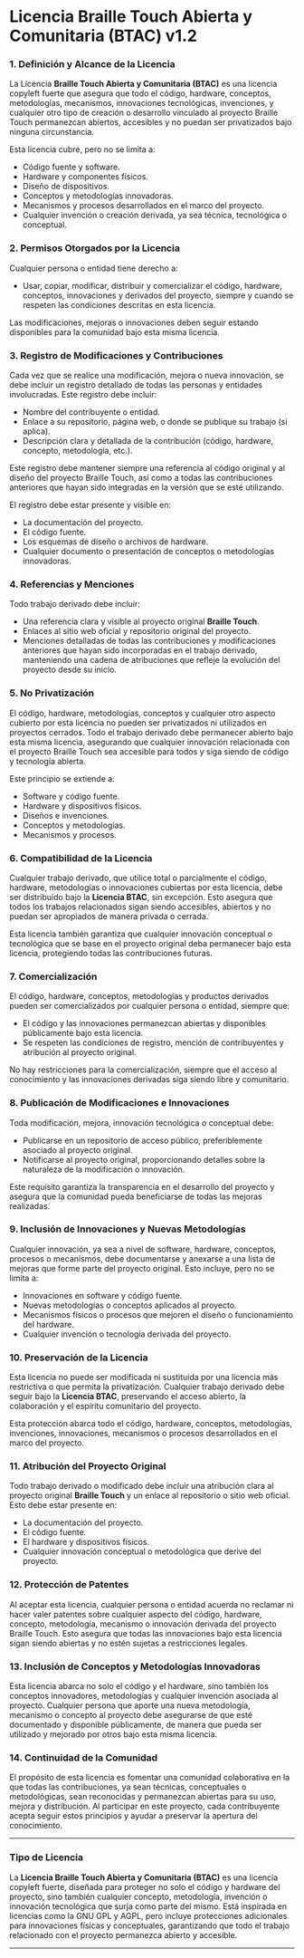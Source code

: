 
# Licencia Braille Touch Abierta y Comunitaria (BTAC) v1.2

### 1. Definición y Alcance de la Licencia
La Licencia **Braille Touch Abierta y Comunitaria (BTAC)** es una licencia copyleft fuerte que asegura que todo el código, hardware, conceptos, metodologías, mecanismos, innovaciones tecnológicas, invenciones, y cualquier otro tipo de creación o desarrollo vinculado al proyecto Braille Touch permanezcan abiertos, accesibles y no puedan ser privatizados bajo ninguna circunstancia.

Esta licencia cubre, pero no se limita a:

- Código fuente y software.
- Hardware y componentes físicos.
- Diseño de dispositivos.
- Conceptos y metodologías innovadoras.
- Mecanismos y procesos desarrollados en el marco del proyecto.
- Cualquier invención o creación derivada, ya sea técnica, tecnológica o conceptual.

### 2. Permisos Otorgados por la Licencia
Cualquier persona o entidad tiene derecho a:
- Usar, copiar, modificar, distribuir y comercializar el código, hardware, conceptos, innovaciones y derivados del proyecto, siempre y cuando se respeten las condiciones descritas en esta licencia.
  
Las modificaciones, mejoras o innovaciones deben seguir estando disponibles para la comunidad bajo esta misma licencia.

### 3. Registro de Modificaciones y Contribuciones
Cada vez que se realice una modificación, mejora o nueva innovación, se debe incluir un registro detallado de todas las personas y entidades involucradas. Este registro debe incluir:
- Nombre del contribuyente o entidad.
- Enlace a su repositorio, página web, o donde se publique su trabajo (si aplica).
- Descripción clara y detallada de la contribución (código, hardware, concepto, metodología, etc.).

Este registro debe mantener siempre una referencia al código original y al diseño del proyecto Braille Touch, así como a todas las contribuciones anteriores que hayan sido integradas en la versión que se esté utilizando.

El registro debe estar presente y visible en:
- La documentación del proyecto.
- El código fuente.
- Los esquemas de diseño o archivos de hardware.
- Cualquier documento o presentación de conceptos o metodologías innovadoras.

### 4. Referencias y Menciones
Todo trabajo derivado debe incluir:
- Una referencia clara y visible al proyecto original **Braille Touch**.
- Enlaces al sitio web oficial y repositorio original del proyecto.
- Menciones detalladas de todas las contribuciones y modificaciones anteriores que hayan sido incorporadas en el trabajo derivado, manteniendo una cadena de atribuciones que refleje la evolución del proyecto desde su inicio.

### 5. No Privatización
El código, hardware, metodologías, conceptos y cualquier otro aspecto cubierto por esta licencia no pueden ser privatizados ni utilizados en proyectos cerrados. Todo el trabajo derivado debe permanecer abierto bajo esta misma licencia, asegurando que cualquier innovación relacionada con el proyecto Braille Touch sea accesible para todos y siga siendo de código y tecnología abierta.

Este principio se extiende a:
- Software y código fuente.
- Hardware y dispositivos físicos.
- Diseños e invenciones.
- Conceptos y metodologías.
- Mecanismos y procesos.

### 6. Compatibilidad de la Licencia
Cualquier trabajo derivado, que utilice total o parcialmente el código, hardware, metodologías o innovaciones cubiertas por esta licencia, debe ser distribuido bajo la **Licencia BTAC**, sin excepción. Esto asegura que todos los trabajos relacionados sigan siendo accesibles, abiertos y no puedan ser apropiados de manera privada o cerrada.

Esta licencia también garantiza que cualquier innovación conceptual o tecnológica que se base en el proyecto original deba permanecer bajo esta licencia, protegiendo todas las contribuciones futuras.

### 7. Comercialización
El código, hardware, conceptos, metodologías y productos derivados pueden ser comercializados por cualquier persona o entidad, siempre que:
- El código y las innovaciones permanezcan abiertas y disponibles públicamente bajo esta licencia.
- Se respeten las condiciones de registro, mención de contribuyentes y atribución al proyecto original.

No hay restricciones para la comercialización, siempre que el acceso al conocimiento y las innovaciones derivadas siga siendo libre y comunitario.

### 8. Publicación de Modificaciones e Innovaciones
Toda modificación, mejora, innovación tecnológica o conceptual debe:
- Publicarse en un repositorio de acceso público, preferiblemente asociado al proyecto original.
- Notificarse al proyecto original, proporcionando detalles sobre la naturaleza de la modificación o innovación.
  
Este requisito garantiza la transparencia en el desarrollo del proyecto y asegura que la comunidad pueda beneficiarse de todas las mejoras realizadas.

### 9. Inclusión de Innovaciones y Nuevas Metodologías
Cualquier innovación, ya sea a nivel de software, hardware, conceptos, procesos o mecanismos, debe documentarse y anexarse a una lista de mejoras que forme parte del proyecto original. Esto incluye, pero no se limita a:
- Innovaciones en software y código fuente.
- Nuevas metodologías o conceptos aplicados al proyecto.
- Mecanismos físicos o procesos que mejoren el diseño o funcionamiento del hardware.
- Cualquier invención o tecnología derivada del proyecto.

### 10. Preservación de la Licencia
Esta licencia no puede ser modificada ni sustituida por una licencia más restrictiva o que permita la privatización. Cualquier trabajo derivado debe seguir bajo la **Licencia BTAC**, preservando el acceso abierto, la colaboración y el espíritu comunitario del proyecto.

Esta protección abarca todo el código, hardware, conceptos, metodologías, invenciones, innovaciones, mecanismos o procesos desarrollados en el marco del proyecto.

### 11. Atribución del Proyecto Original
Todo trabajo derivado o modificado debe incluir una atribución clara al proyecto original **Braille Touch** y un enlace al repositorio o sitio web oficial. Esto debe estar presente en:
- La documentación del proyecto.
- El código fuente.
- El hardware y dispositivos físicos.
- Cualquier innovación conceptual o metodológica que derive del proyecto.

### 12. Protección de Patentes
Al aceptar esta licencia, cualquier persona o entidad acuerda no reclamar ni hacer valer patentes sobre cualquier aspecto del código, hardware, concepto, metodología, mecanismo o innovación derivada del proyecto Braille Touch. Esto asegura que todas las innovaciones bajo esta licencia sigan siendo abiertas y no estén sujetas a restricciones legales.

### 13. Inclusión de Conceptos y Metodologías Innovadoras
Esta licencia abarca no solo el código y el hardware, sino también los conceptos innovadores, metodologías y cualquier invención asociada al proyecto. Cualquier persona que aporte una nueva metodología, mecanismo o concepto al proyecto debe asegurarse de que esté documentado y disponible públicamente, de manera que pueda ser utilizado y mejorado por otros bajo esta misma licencia.

### 14. Continuidad de la Comunidad
El propósito de esta licencia es fomentar una comunidad colaborativa en la que todas las contribuciones, ya sean técnicas, conceptuales o metodológicas, sean reconocidas y permanezcan abiertas para su uso, mejora y distribución. Al participar en este proyecto, cada contribuyente acepta seguir estos principios y ayudar a preservar la apertura del conocimiento.

---

### Tipo de Licencia
La **Licencia Braille Touch Abierta y Comunitaria (BTAC)** es una licencia copyleft fuerte, diseñada para proteger no solo el código y hardware del proyecto, sino también cualquier concepto, metodología, invención o innovación tecnológica que surja como parte del mismo. Está inspirada en licencias como la GNU GPL y AGPL, pero incluye protecciones adicionales para innovaciones físicas y conceptuales, garantizando que todo el trabajo relacionado con el proyecto permanezca abierto y accesible.

---
